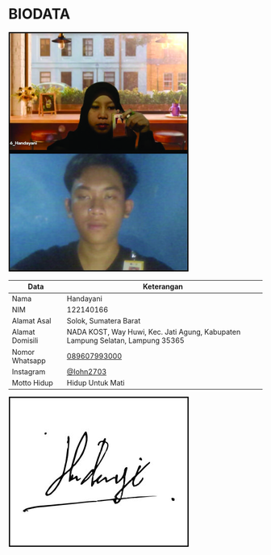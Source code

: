 # BIODATA

![Foto](166_foto.jpg)

| Data            | Keterangan |
| --------------- | ------------- |
| Nama            | Handayani |
| NIM             | 122140166 |
| Alamat Asal     | Solok, Sumatera Barat |
| Alamat Domisili | NADA KOST, Way Huwi, Kec. Jati Agung, Kabupaten Lampung Selatan, Lampung 35365 |
| Nomor Whatsapp  | [089607993000](https://wa.me/+6289607993000) |
| Instagram       | [@Iohn2703](https://instagram.com/Iohn2703) |
| Motto Hidup     | Hidup Untuk Mati |

![TTD](166_ttd.jpg)
